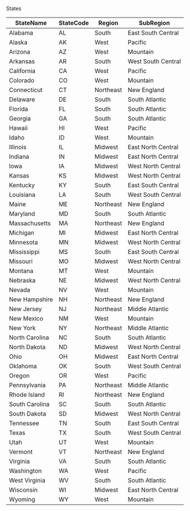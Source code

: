 
States


| StateName | StateCode | Region | SubRegion |
| --- | --- | --- | --- |
| Alabama | AL | South | East South Central |
| Alaska | AK | West | Pacific |
| Arizona | AZ | West | Mountain |
| Arkansas | AR | South | West South Central |
| California | CA | West | Pacific |
| Colorado | CO | West | Mountain |
| Connecticut | CT | Northeast | New England |
| Delaware | DE | South | South Atlantic |
| Florida | FL | South | South Atlantic |
| Georgia | GA | South | South Atlantic |
| Hawaii | HI | West | Pacific |
| Idaho | ID | West | Mountain |
| Illinois | IL | Midwest | East North Central |
| Indiana | IN | Midwest | East North Central |
| Iowa | IA | Midwest | West North Central |
| Kansas | KS | Midwest | West North Central |
| Kentucky | KY | South | East South Central |
| Louisiana | LA | South | West South Central |
| Maine | ME | Northeast | New England |
| Maryland | MD | South | South Atlantic |
| Massachusetts | MA | Northeast | New England |
| Michigan | MI | Midwest | East North Central |
| Minnesota | MN | Midwest | West North Central |
| Mississippi | MS | South | East South Central |
| Missouri | MO | Midwest | West North Central |
| Montana | MT | West | Mountain |
| Nebraska | NE | Midwest | West North Central |
| Nevada | NV | West | Mountain |
| New Hampshire | NH | Northeast | New England |
| New Jersey | NJ | Northeast | Middle Atlantic |
| New Mexico | NM | West | Mountain |
| New York | NY | Northeast | Middle Atlantic |
| North Carolina | NC | South | South Atlantic |
| North Dakota | ND | Midwest | West North Central |
| Ohio | OH | Midwest | East North Central |
| Oklahoma | OK | South | West South Central |
| Oregon | OR | West | Pacific |
| Pennsylvania | PA | Northeast | Middle Atlantic |
| Rhode Island | RI | Northeast | New England |
| South Carolina | SC | South | South Atlantic |
| South Dakota | SD | Midwest | West North Central |
| Tennessee | TN | South | East South Central |
| Texas | TX | South | West South Central |
| Utah | UT | West | Mountain |
| Vermont | VT | Northeast | New England |
| Virginia | VA | South | South Atlantic |
| Washington | WA | West | Pacific |
| West Virginia | WV | South | South Atlantic |
| Wisconsin | WI | Midwest | East North Central |
| Wyoming | WY | West | Mountain |

